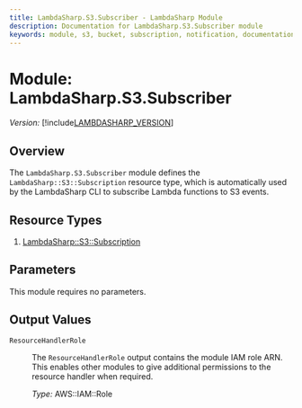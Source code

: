 ```yaml
---
title: LambdaSharp.S3.Subscriber - LambdaSharp Module
description: Documentation for LambdaSharp.S3.Subscriber module
keywords: module, s3, bucket, subscription, notification, documentation, overview
---
```


# Module: LambdaSharp.S3.Subscriber
_Version:_ [!include[LAMBDASHARP_VERSION](../version.txt)]

## Overview

The `LambdaSharp.S3.Subscriber` module defines the `LambdaSharp::S3::Subscription` resource type, which is automatically used by the LambdaSharp CLI to subscribe Lambda functions to S3 events.

## Resource Types
1. [LambdaSharp::S3::Subscription](LambdaSharp-S3-Subscription.md)

## Parameters

This module requires no parameters.

## Output Values

<dl>

<dt><code>ResourceHandlerRole</code></dt>
<dd>

The <code>ResourceHandlerRole</code> output contains the module IAM role ARN. This enables other modules to give additional permissions to the resource handler when required.

<i>Type:</i> AWS::IAM::Role
</dd>

</dl>


